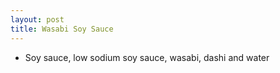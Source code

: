 ```yaml
---
layout: post
title: Wasabi Soy Sauce
---
```


 - Soy sauce, low sodium soy sauce, wasabi, dashi and water
